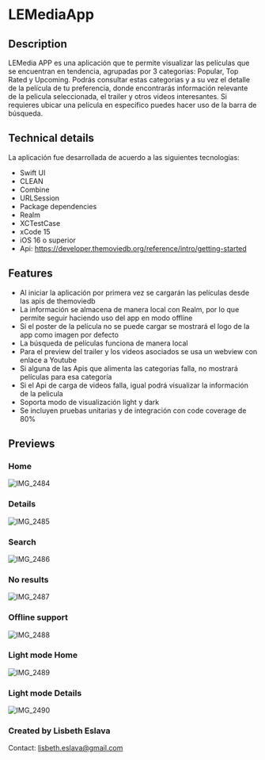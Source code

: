 # LEMediaApp

## Description

LEMedia APP es una aplicación que te permite visualizar las películas que se encuentran en tendencia, agrupadas por 3 categorias: Popular, Top Rated y Upcoming. 
Podrás consultar estas categorias y a su vez el detalle de la película de tu preferencia, donde encontrarás información relevante de la pelicula seleccionada, el trailer y otros videos interesantes. 
Si requieres ubicar una película en específico puedes hacer uso de la barra de búsqueda. 

## Technical details 

La aplicación fue desarrollada de acuerdo a las siguientes tecnologías: 
- Swift UI
- CLEAN
- Combine
- URLSession
- Package dependencies
- Realm
- XCTestCase
- xCode 15
- iOS 16 o superior
- Api: https://developer.themoviedb.org/reference/intro/getting-started

## Features

- Al iniciar la aplicación por primera vez se cargarán las películas desde las apis de themoviedb
- La información se almacena de manera local con Realm, por lo que permite seguir haciendo uso del app en modo offline
- Si el poster de la película no se puede cargar se mostrará el logo de la app como imagen por defecto
- La búsqueda de películas funciona de manera local
- Para el preview del trailer y los videos asociados se usa un webview con enlace a Youtube
- Si alguna de las Apis que alimenta las categorias falla, no mostrará películas para esa categoría
- Si el Api de carga de videos falla, igual podrá visualizar la información de la pelicula
- Soporta modo de visualización light y dark 
- Se incluyen pruebas unitarias y de integración con code coverage de 80% 

## Previews

### Home
![IMG_2484](https://github.com/lisbethEslava90/LEMediaApp/assets/865505/6cfbd809-0e9d-4341-8366-53fe5ad49d59) 
### Details
![IMG_2485](https://github.com/lisbethEslava90/LEMediaApp/assets/865505/603ef94f-cb00-4e12-94aa-c0c5072a04b5)
### Search
![IMG_2486](https://github.com/lisbethEslava90/LEMediaApp/assets/865505/5fa7df3a-242d-4d52-a21f-50f5942fd718) 
### No results
![IMG_2487](https://github.com/lisbethEslava90/LEMediaApp/assets/865505/449c9029-b5e5-442c-a338-541851d38fba)
### Offline support 
![IMG_2488](https://github.com/lisbethEslava90/LEMediaApp/assets/865505/4ff0b43d-4158-40e7-8090-1bb578e9c395) 
### Light mode Home
![IMG_2489](https://github.com/lisbethEslava90/LEMediaApp/assets/865505/650da9eb-bbbc-468b-8274-7bbb0dc601a0)
### Light mode Details
![IMG_2490](https://github.com/lisbethEslava90/LEMediaApp/assets/865505/154fe537-adbe-4678-bce0-54cb5521fe77)

### Created by Lisbeth Eslava
Contact: lisbeth.eslava@gmail.com
